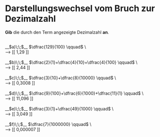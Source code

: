 <!--
version:  0.0.1

language: de

@style
input {
    text-align: center;
}

.flex-container {
    display: flex;
    flex-wrap: wrap;
    align-items: stretch;
    gap: 20px;
}

.flex-child {
    flex: 1;
    min-width: 350px;
    margin-right: 20px;
}

@media (max-width: 400px) {
    .flex-child {
        flex: 100%;
        margin-right: 0;
    }
}
@end

formula: \carry   \textcolor{red}{\scriptsize #1}
formula: \digit   \rlap{\carry{#1}}\phantom{#2}#2
formula: \permil  \text{‰}

import: https://raw.githubusercontent.com/LiaTemplates/Tikz-Jax/main/README.md

script: https://cdn.jsdelivr.net/gh/LiaTemplates/Tikz-Jax@main/dist/index.js


tags: Bruchrechnung, Zahlenverständnis, Dezimalzahlen, sehr leicht, sehr niedrig, Angeben

comment: Eine Summe von Brüchen als Dezimalzahl? Schreib sie nieder.

author: Martin Lommatzsch

-->




# Darstellungswechsel vom Bruch zur Dezimalzahl

**Gib** die durch den Term angezeigte Dezimalzahl **an**.

<br>

<section class="flex-container">
<div class="flex-child">
__$a)\;\;$__ $\dfrac{129}{100} \qquad$  \
<br>
--> [[  1,29   ]] 
<br>
</div>
<div class="flex-child">
<br>
__$b)\;\;$__ $\dfrac{2}{1}+\dfrac{4}{10}+\dfrac{4}{100} \qquad$  \
<br>
--> [[  2,44  ]] 
<br>
</div>
<div class="flex-child">
<br>
__$c)\;\;$__ $\dfrac{3}{10}+\dfrac{8}{10000} \qquad$  \
<br>
--> [[  0,3008  ]] 
<br>
</div>
<div class="flex-child">
<br>
__$d)\;\;$__ $\dfrac{9}{100}+\dfrac{6}{1000}+\dfrac{11}{1} \qquad$  \
<br>
--> [[  11,096  ]] 
<br>
</div>
<div class="flex-child">
<br>
__$e)\;\;$__ $\dfrac{3}{1}+\dfrac{49}{1000} \qquad$  \
<br>
--> [[  3,049   ]] 
<br>
</div>
<div class="flex-child">
<br>
__$f)\;\;$__ $\dfrac{7}{1000000} \qquad$  \
<br>
--> [[  0,000007 ]] 

<br>
</div>
</section>

<br>
<br>
<br>

